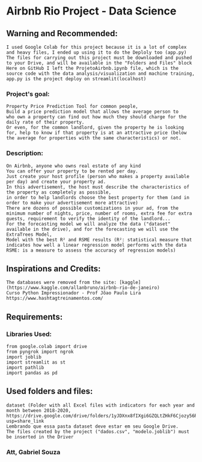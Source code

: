 # Airbnb Rio Project - Data Science


## Warning and Recommended:
	I used Google Colab for this project because it is a lot of complex and heavy files, I ended up using it to do the Deploly too (app.py)
	The files for carrying out this project must be downloaded and pushed to your Drive, and will be available in the "Folders and Files" block
	Here on GitHub I left the ProjetoAirbnb.ipynb file, which is the source code with the data analysis/visualization and machine training,
	app.py is the project deploy on streamlit(localhost)


### Project's goal:
	Property Price Prediction Tool for common people,
	Build a price prediction model that allows the average person to
	who own a property can find out how much they should charge for the daily rate of their property.
	Or even, for the common landlord, given the property he is looking for, help to know if that property is at an attractive price (below the average for properties with the same characteristics) or not.

### Description:
	On Airbnb, anyone who owns real estate of any kind
	You can offer your property to be rented per day.
	Just create your host profile (person who makes a property available per day) and create your property ad.
	In this advertisement, the host must describe the characteristics of the property as completely as possible,
	in order to help landlords choose the best property for them (and in order to make your advertisement more attractive)
	There are dozens of possible customizations in your ad, from the minimum number of nights, price, number of rooms, extra fee for extra guests, requirement to verify the identity of the landlord...
	For the forecasting model we will analyze the data ("dataset" available in the drive), and for the forecasting we will use the ExtraTrees Model,
	Model with the best R² and RSME results (R²: statistical measure that indicates how well a linear regression model performs with the data
	RSME: is a measure to assess the accuracy of regression models)


## Inspirations and Credits:
	The databases were removed from the site: [kaggle](https://www.kaggle.com/allanbruno/airbnb-rio-de-janeiro)
	Curso Python Impressionador - Prof Jõao Paulo Lira
	https://www.hashtagtreinamentos.com/


## Requirements:
### Libraries Used:
	from google.colab import drive
	from pyngrok import ngrok
	import joblib
	import streamlit as st
	import pathlib
	import pandas as pd


## Used folders and files:
	dataset (Folder with all Excel files with indicators for each year and month between 2018-2020,
	https://drive.google.com/drive/folders/1yJDXnx8fIXgi6GZQLtZHkF6Cjozy56R9?usp=share_link
	Lembrando que essa pasta dataset deve estar em seu Google Drive.
	The files created by the project ("dados.csv", "modelo.joblib") must be inserted in the Driver
	
	
### Att, Gabriel Souza

